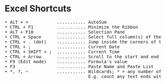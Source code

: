 # Excel Shortcuts

<pre>
• ALT + =           ........... AutoSum
• CTRL + F1         ........... Minimize the Ribbon
• ALT + F10         ........... Selection Pane
• CTRL + Space      ........... Select full column(s) of the active cell(s)
• CTRL + . (dot)    ........... Jump inside the corners of the selected area 
• CTRL + ;          ........... Current Date
• CTRL + SHIFT + ;  ........... Current Time
• CTRL + Arrow      ........... Scroll to the start and end of ranges [learn more](https://support.microsoft.com/en-us/office/move-or-scroll-through-a-worksheet-06fc34b8-64bb-4d78-9b62-34656d700f82)
• F9 (Edit mode)    ........... Formula's value
• F3                ........... Paste Name and Paste List
• *, ?, ~           ........... Wildcards; * = any number of char, ? = single char, ~ = escape char. 
                                E.g. count any text ends with Division, COUNTIF(A:A, "*Division") 
</pre>
